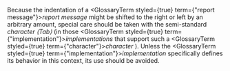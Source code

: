  



Because the indentation of a <GlossaryTerm styled={true} term={"report message"}><i>report message</i></GlossaryTerm> might be shifted to the right or left by an arbitrary amount, special care should be taken with the semi-standard *character ⟨Tab⟩* (in those <GlossaryTerm styled={true} term={"implementation"}><i>implementations</i></GlossaryTerm> that support such a <GlossaryTerm styled={true} term={"character"}><i>character</i></GlossaryTerm> ). Unless the <GlossaryTerm styled={true} term={"implementation"}><i>implementation</i></GlossaryTerm> specifically defines its behavior in this context, its use should be avoided. 



